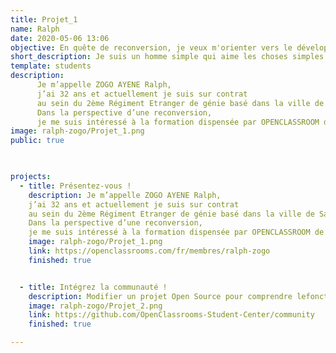 ```yaml
---
title: Projet_1
name: Ralph
date: 2020-05-06 13:06
objective: En quête de reconversion, je veux m'orienter vers le développement informatique.
short_description: Je suis un homme simple qui aime les choses simples.
template: students
description:
      Je m’appelle ZOGO AYENE Ralph, 
      j’ai 32 ans et actuellement je suis sur contrat 
      au sein du 2ème Régiment Etranger de génie basé dans la ville de Saint-Christol.
      Dans la perspective d’une reconversion, 
      je me suis intéressé à la formation dispensée par OPENCLASSROOM de développeur d’applications Python/Django.
image: ralph-zogo/Projet_1.png
public: true

 

projects:
  - title: Présentez-vous !
    description: Je m’appelle ZOGO AYENE Ralph,
    j’ai 32 ans et actuellement je suis sur contrat 
    au sein du 2ème Régiment Etranger de génie basé dans la ville de Saint-Christol. 
    Dans la perspective d’une reconversion, 
    je me suis intéressé à la formation dispensée par OPENCLASSROOM de développeur d’applications Python/Django.
    image: ralph-zogo/Projet_1.png
    link: https://openclassrooms.com/fr/membres/ralph-zogo
    finished: true


  - title: Intégrez la communauté !
    description: Modifier un projet Open Source pour comprendre lefonctionnement de GIT, de Github et des pull requests.
    image: ralph-zogo/Projet_2.png
    link: https://github.com/OpenClassrooms-Student-Center/community 
    finished: true

---
```


